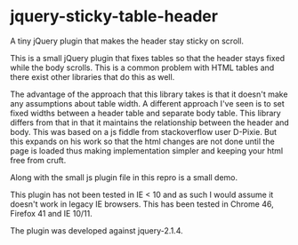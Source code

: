 # jquery-sticky-table-header
A tiny jQuery plugin that makes the header stay sticky on scroll.

This is a small jQuery plugin that fixes tables so that the header stays fixed while the body scrolls. 
This is a common problem with HTML tables and there exist other libraries that do this as well. 

The advantage of the approach that this library takes is that it doesn't make any assumptions about table width. 
A different approach I've seen is to set fixed widths between a header table and separate body table.
This library differs from that in that it maintains the relationship between the header and body. 
This was based on a js fiddle from stackoverflow user D-Pixie. But this expands on his work so that the html 
changes are not done until the page is loaded thus making implementation simpler and keeping your html free from cruft.

Along with the small js plugin file in this repro is a small demo.

This plugin has not been tested in IE < 10 and as such I would assume it doesn't work in legacy IE browsers. This has been tested in Chrome 46, Firefox 41 and IE 10/11.

The plugin was developed against jquery-2.1.4.
